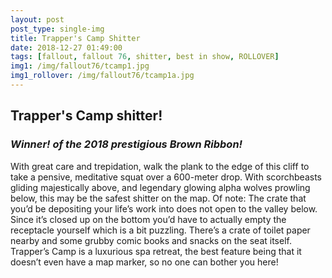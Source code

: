 ```yaml
---
layout: post
post_type: single-img
title: Trapper's Camp Shitter
date: 2018-12-27 01:49:00
tags: [fallout, fallout 76, shitter, best in show, ROLLOVER]
img1: /img/fallout76/tcamp1.jpg
img1_rollover: /img/fallout76/tcamp1a.jpg
---
```

## Trapper's Camp shitter!
### *Winner! of the 2018 prestigious Brown Ribbon!*

With great care and trepidation, walk the plank to the edge of this cliff to take a pensive, meditative squat over a 600-meter drop. With scorchbeasts gliding majestically above, and legendary glowing alpha wolves prowling below, this may be the safest shitter on the map. Of note: The crate that you’d be depositing your life’s work into does not open to the valley below. Since it’s closed up on the bottom you’d have to actually empty the receptacle yourself which is a bit puzzling. There’s a crate of toilet paper nearby and some grubby comic books and snacks on the seat itself. Trapper’s Camp is a luxurious spa retreat, the best feature being that it doesn’t even have a map marker, so no one can bother you here!
